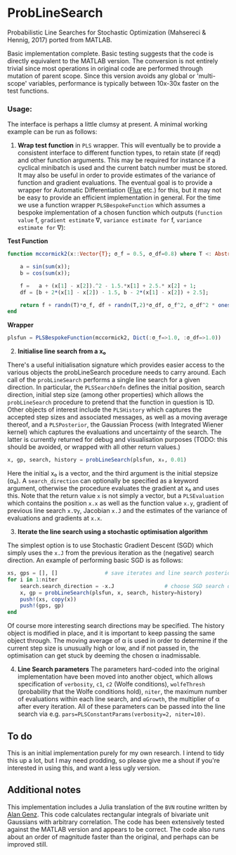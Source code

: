 # ProbLineSearch
Probabilistic Line Searches for Stochastic Optimization (Mahsereci &amp; Hennig, 2017) ported from MATLAB.

Basic implementation complete. Basic testing suggests that the code is directly equivalent to the MATLAB version. The conversion is not entirely trivial since most operations in original code are performed through mutation of parent scope. Since this version avoids any global or 'multi-scope' variables, performance is typically between 10x-30x faster on the test functions.

### Usage:
The interface is perhaps a little clumsy at present. A minimal working example can be run as follows:

1. **Wrap test function** in `PLS` wrapper. This will eventually be to provide a consistent interface to different function types, to retain state (if reqd) and other function arguments. This may be required for instance if a cyclical minibatch is used and the current batch number must be stored. It may also be useful in order to provide estimates of the variance of function and gradient evaluations. The eventual goal is to provide a wrapper for Automatic Differentiation ([Flux](https://github.com/FluxML/Flux.jl) etc.) for this, but it may not be easy to provide an efficient implementation in general. For the time we use a function wrapper `PLSBespokeFunction` which assumes a bespoke implementation of a chosen function which outputs (`function value` f, `gradient estimate` ∇, `variance estimate for` f, `variance estimate for` ∇):

**Test Function**
```julia
function mccormick2(x::Vector{T}; σ_f = 0.5, σ_df=0.8) where T <: AbstractFloat

    a = sin(sum(x));
    b = cos(sum(x));

    f =   a + (x[1] - x[2]).^2 - 1.5.*x[1] + 2.5.* x[2] + 1;
    df = [b + 2*(x[1] - x[2]) - 1.5, b - 2*(x[1] - x[2]) + 2.5];

    return f + randn(T)*σ_f, df + randn(T,2)*σ_df, σ_f^2, σ_df^2 * ones(T,2)
end
```

**Wrapper**
```julia
plsfun = PLSBespokeFunction(mccormick2, Dict(:σ_f=>1.0, :σ_df=>1.0))
```

2. **Initialise line search from a x₀**

There's a useful initialisation signature which provides easier access to the various objects the probLineSearch procedure needs to carry around. Each call of the `probLineSearch` performs a single line search for a given direction. In particular, the `PLSSearchDefn` defines the initial position, search direction, initial step size (among other properties) which allows the `probLineSearch` procedure to pretend that the function in question is 1D. Other objects of interest include the `PLSHistory` which captures the accepted step sizes and associated messages, as well as a moving average thereof, and a `PLSPosterior`, the Gaussian Process (with Integrated Wiener kernel) which captures the evaluations and uncertainty of the search. The latter is currently returned for debug and visualisation purposes (TODO: this should be avoided, or wrapped with all other return values.)
```julia
x, gp, search, history = probLineSearch(plsfun, x₀, 0.01)
```
Here the initial x₀ is a vector, and the third argument is the initial stepsize (α₀). A `search_direction` can optionally be specified as a keyword argument, otherwise the procedure evaluates the gradient at x₀ and uses this. Note that the return value `x` is not simply a vector, but a `PLSEvaluation` which contains the position `x.x` as well as the function value `x.y`, gradient of previous line search `x.∇y`, Jacobian `x.J` and the estimates of the variance of evaluations and gradients at `x.x`.

3. **Iterate the line search using a stochastic optimisation algorithm**

The simplest option is to use Stochastic Gradient Descent (SGD) which simply uses the `x.J` from the previous iteration as the (negative) search direction. An example of performing basic SGD is as follows:

```julia
xs, gps = [], []               # save iterates and line search posteriors for debug
for i in 1:niter
    search.search_direction = -x.J                # choose SGD search direction
    x, gp = probLineSearch(plsfun, x, search, history=history)
    push!(xs, copy(x))
    push!(gps, gp)
end
```
Of course more interesting search directions may be specified. The history object is modified in place, and it is important to keep passing the same object through. The moving average of α is used in order to determine if the current step size is unusually high or low, and if not passed in, the optimisation can get stuck by deeming the chosen α inadmissable.

4. **Line Search parameters**
The parameters hard-coded into the original implementation have been moved into another object, which allows specification of `verbosity`, `c1`, `c2` (Wolfe conditions), `wolfeThresh` (probability that the Wolfe conditions hold), `niter`, the maximum number of evaluations within each line search, and `αGrowth`, the multiplier of α after every iteration. All of these parameters can be passed into the line search via e.g. `pars=PLSConstantParams(verbosity=2, niter=10)`.

## To do
This is an initial implementation purely for my own research. I intend to tidy this up a lot, but I may need prodding, so please give me a shout if you're interested in using this, and want a less ugly version.

## Additional notes
This implementation includes a Julia translation of the `BVN` routine written by [Alan Genz](http://www.math.wsu.edu/faculty/genz/homepage). This code calculates rectangular integrals of bivariate unit Gaussians with arbitrary correlation. The code has been extensively tested against the MATLAB version and appears to be correct. The code also runs about an order of magnitude faster than the original, and perhaps can be improved still.
